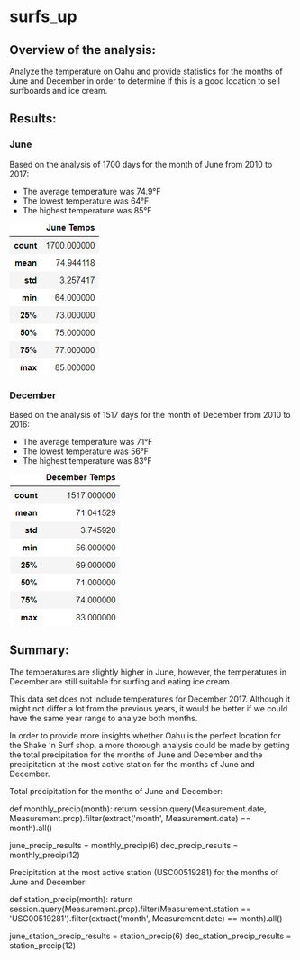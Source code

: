 # surfs_up

## Overview of the analysis:
Analyze the temperature on Oahu and provide statistics for the months of June and December in order to determine if this is a good location to sell surfboards and ice cream.


## Results:

### June

Based on the analysis of 1700 days for the month of June from 2010 to 2017:
- The average temperature was 74.9°F
- The lowest temperature was 64°F
- The highest temperature was 85°F


![june_temps.PNG](images/june_temps.PNG)


### December

Based on the analysis of 1517 days for the month of December from 2010 to 2016:
- The average temperature was 71°F
- The lowest temperature was 56°F
- The highest temperature was 83°F


![december_temps.PNG](images/december_temps.PNG)


## Summary:
The temperatures are slightly higher in June, however, the temperatures in December are still suitable for surfing and eating ice cream.

This data set does not include temperatures for December 2017. Although it might not differ a lot from the previous years, it would be better if we could have the same year range to analyze both months.

In order to provide more insights whether Oahu is the perfect location for the Shake 'n Surf shop, a more thorough analysis could be made by getting the total precipitation for the months of June and December and the precipitation at the most active station for the months of June and December.

Total precipitation for the months of June and December:

def monthly_precip(month):
    return session.query(Measurement.date, Measurement.prcp).filter(extract('month', Measurement.date) == month).all()

june_precip_results = monthly_precip(6)
dec_precip_results = monthly_precip(12)

Precipitation at the most active station (USC00519281) for the months of June and December:

def station_precip(month):
    return session.query(Measurement.prcp).filter(Measurement.station == 'USC00519281').filter(extract('month', Measurement.date) == month).all()

june_station_precip_results = station_precip(6)
dec_station_precip_results = station_precip(12)
